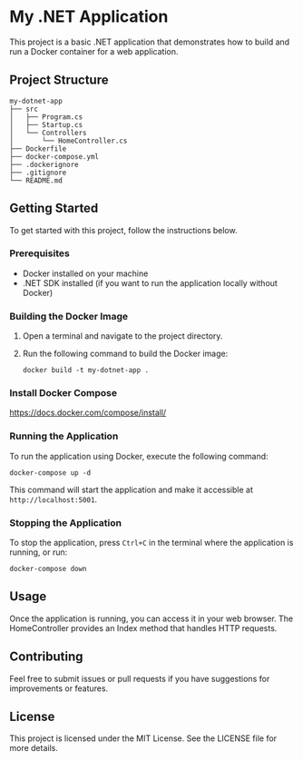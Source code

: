 # My .NET Application

This project is a basic .NET application that demonstrates how to build and run a Docker container for a web application.

## Project Structure

```
my-dotnet-app
├── src
│   ├── Program.cs
│   ├── Startup.cs
│   └── Controllers
│       └── HomeController.cs
├── Dockerfile
├── docker-compose.yml
├── .dockerignore
├── .gitignore
└── README.md
```

## Getting Started

To get started with this project, follow the instructions below.

### Prerequisites

- Docker installed on your machine
- .NET SDK installed (if you want to run the application locally without Docker)

### Building the Docker Image

1. Open a terminal and navigate to the project directory.
2. Run the following command to build the Docker image:

   ```
   docker build -t my-dotnet-app .
   ```

### Install Docker Compose
https://docs.docker.com/compose/install/

### Running the Application

To run the application using Docker, execute the following command:

```
docker-compose up -d
```

This command will start the application and make it accessible at `http://localhost:5001`.

### Stopping the Application

To stop the application, press `Ctrl+C` in the terminal where the application is running, or run:

```
docker-compose down
```

## Usage

Once the application is running, you can access it in your web browser. The HomeController provides an Index method that handles HTTP requests.

## Contributing

Feel free to submit issues or pull requests if you have suggestions for improvements or features.

## License

This project is licensed under the MIT License. See the LICENSE file for more details.